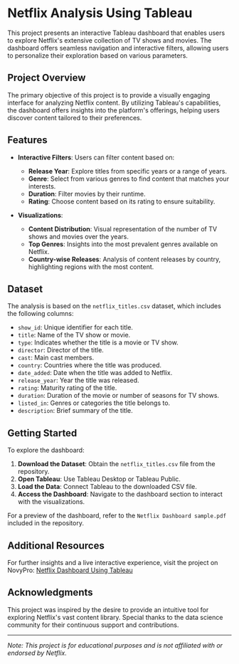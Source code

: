 # Netflix Analysis Using Tableau

This project presents an interactive Tableau dashboard that enables users to explore Netflix's extensive collection of TV shows and movies. The dashboard offers seamless navigation and interactive filters, allowing users to personalize their exploration based on various parameters.

## Project Overview

The primary objective of this project is to provide a visually engaging interface for analyzing Netflix content. By utilizing Tableau's capabilities, the dashboard offers insights into the platform's offerings, helping users discover content tailored to their preferences.

## Features

- **Interactive Filters**: Users can filter content based on:
  - **Release Year**: Explore titles from specific years or a range of years.
  - **Genre**: Select from various genres to find content that matches your interests.
  - **Duration**: Filter movies by their runtime.
  - **Rating**: Choose content based on its rating to ensure suitability.

- **Visualizations**:
  - **Content Distribution**: Visual representation of the number of TV shows and movies over the years.
  - **Top Genres**: Insights into the most prevalent genres available on Netflix.
  - **Country-wise Releases**: Analysis of content releases by country, highlighting regions with the most content.

## Dataset

The analysis is based on the `netflix_titles.csv` dataset, which includes the following columns:

- `show_id`: Unique identifier for each title.
- `title`: Name of the TV show or movie.
- `type`: Indicates whether the title is a movie or TV show.
- `director`: Director of the title.
- `cast`: Main cast members.
- `country`: Countries where the title was produced.
- `date_added`: Date when the title was added to Netflix.
- `release_year`: Year the title was released.
- `rating`: Maturity rating of the title.
- `duration`: Duration of the movie or number of seasons for TV shows.
- `listed_in`: Genres or categories the title belongs to.
- `description`: Brief summary of the title.

## Getting Started

To explore the dashboard:

1. **Download the Dataset**: Obtain the `netflix_titles.csv` file from the repository.
2. **Open Tableau**: Use Tableau Desktop or Tableau Public.
3. **Load the Data**: Connect Tableau to the downloaded CSV file.
4. **Access the Dashboard**: Navigate to the dashboard section to interact with the visualizations.

For a preview of the dashboard, refer to the `Netflix Dashboard sample.pdf` included in the repository.

## Additional Resources

For further insights and a live interactive experience, visit the project on NovyPro: [Netflix Dashboard Using Tableau](https://www.novypro.com/project/netflix-dasboard-using-tableau)

## Acknowledgments

This project was inspired by the desire to provide an intuitive tool for exploring Netflix's vast content library. Special thanks to the data science community for their continuous support and contributions.

---

*Note: This project is for educational purposes and is not affiliated with or endorsed by Netflix.* 
